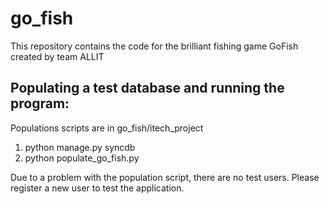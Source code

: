 go_fish
=======
This repository contains the code for the brilliant fishing game GoFish created by team ALLIT

Populating a test database and running the program:
--------------------------------------------------

Populations scripts are in go_fish/itech_project

1. python manage.py syncdb
2. python populate_go_fish.py

Due to a problem with the population script, there are no test users.
Please register a new user to test the application.
